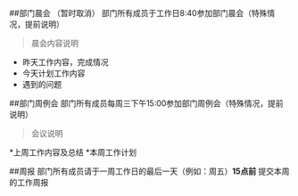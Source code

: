 ##部门晨会 （暂时取消）
部门所有成员于工作日8:40参加部门晨会（特殊情况，提前说明）

> 晨会内容说明

* 昨天工作内容，完成情况
* 今天计划工作内容
* 遇到的问题

##部门周例会
部门所有成员每周三下午15:00参加部门周例会（特殊情况，提前说明）

>会议说明

*上周工作内容及总结
*本周工作计划

##周报
部门所有成员请于一周工作日的最后一天（例如：周五）**15点前** 提交本周的工作周报

